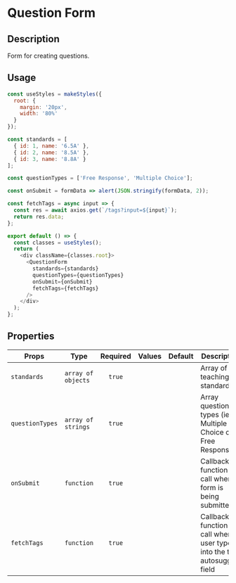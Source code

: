 # Question Form

## Description

Form for creating questions.

## Usage

```js
const useStyles = makeStyles({
  root: {
    margin: '20px',
    width: '80%'
  }
});

const standards = [
  { id: 1, name: '6.5A' },
  { id: 2, name: '8.5A' },
  { id: 3, name: '8.8A' }
];

const questionTypes = ['Free Response', 'Multiple Choice'];

const onSubmit = formData => alert(JSON.stringify(formData, 2));

const fetchTags = async input => {
  const res = await axios.get(`/tags?input=${input}`);
  return res.data;
};

export default () => {
  const classes = useStyles();
  return (
    <div className={classes.root}>
      <QuestionForm
        standards={standards}
        questionTypes={questionTypes}
        onSubmit={onSubmit}
        fetchTags={fetchTags}
      />
    </div>
  );
};


```

## Properties

| Props           | Type               | Required | Values | Default | Description                                                               |
| --------------- | ------------------ | :------: | ------ | ------- | ------------------------------------------------------------------------- |
| `standards`     | `array of objects` |  `true`  |        |         | Array of teaching standards                                               |
| `questionTypes` | `array of strings` |  `true`  |        |         | Array question types (ie. Multiple Choice or Free Response)               |
| `onSubmit`      | `function`         |  `true`  |        |         | Callback function to call when form is being submitted                    |
| `fetchTags`     | `function`         |  `true`  |        |         | Callback function to call when user types into the tags autosuggest field |